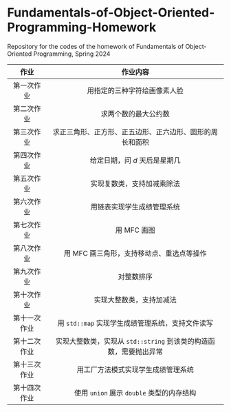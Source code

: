 # Fundamentals-of-Object-Oriented-Programming-Homework

Repository for the codes of the homework of Fundamentals of Object-Oriented Programming, Spring 2024

|     作业     |                           作业内容                           |
| :----------: | :----------------------------------------------------------: |
|  第一次作业  |                 用指定的三种字符绘画像素人脸                 |
|  第二次作业  |                     求两个数的最大公约数                     |
|  第三次作业  |   求正三角形、正方形、正五边形、正六边形、圆形的周长和面积   |
|  第四次作业  |                给定日期，问 $d$ 天后是星期几                 |
|  第五次作业  |                  实现复数类，支持加减乘除法                  |
|  第六次作业  |                  用链表实现学生成绩管理系统                  |
|  第七次作业  |                         用 MFC 画图                          |
|  第八次作业  |          用 MFC 画三角形，支持移动点、重选点等操作           |
|  第九次作业  |                          对整数排序                          |
|  第十次作业  |                   实现大整数类，支持加减法                   |
| 第十一次作业 |       用 `std::map` 实现学生成绩管理系统，支持文件读写       |
| 第十二次作业 | 实现大整数类，实现从 `std::string` 到该类的构造函数，需要抛出异常 |
| 第十三次作业 |              用工厂方法模式实现学生成绩管理系统              |
| 第十四次作业 |          使用 `union` 展示 `double` 类型的内存结构           |

